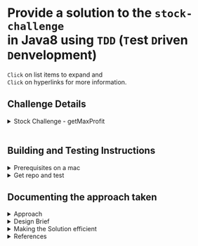 # Provide a solution to the `stock-challenge`<br/> in Java8 using `TDD` (`T`est `D`riven `D`envelopment)

`Click` on list items to expand and<br/>
`Click` on hyperlinks for more information.

## Challenge Details

<details><summary>Stock Challenge - getMaxProfit</summary>
<br/>
This technical challenge is as much about clean, simple solution and code as it is about problem solving.
<br/>
<br/>
Suppose we could access yesterday's stock prices as a list, where:
<br/>
<br/>
The indices are the time in minutes past trade opening time, which was 10:00am local time.
The values are the price in dollars of the stock at that time.

So if the stock cost `$5` at `11:00am`, `stock_prices_yesterday[60] = 5`.

<br/>
Write an efficient function that takes an array of stock prices and returns the best profit could have been made from 1 purchase and 1 sale of 1 stock.

For example:

```java
int[] stockPrices = {10, 7, 5, 8, 11, 9};

Assert.assertEquals (6, getMaxProfit(stockPrices)); // returns 6 (buy at $5 sell at $11)
```

You must buy before you sell. You may not buy and sell in the same time step (at least 1 minute must pass).

Expectations

- Implement a solution in Java.
- Prove it works by creating unit tests that test the possible scenarios that the numbers could present.
- Include any comments that you think will be relevant to provide any context around the approach taken / solution developed.

</details>
<br/>

## Building and Testing Instructions

<details><summary>Prerequisites on a mac</summary>
<br/>

- Java 8 sdk
- Maven 3

```bash
$ java -version
java version "1.8.0_251"
Java(TM) SE Runtime Environment (build 1.8.0_251-b08)
Java HotSpot(TM) 64-Bit Server VM (build 25.251-b08, mixed mode)

$ export JAVA_HOME=`/usr/libexec/java_home -v "1.8*"`

$ mvn -v
Apache Maven 3.6.3 (cecedd343002696d0abb50b32b541b8a6ba2883f)
Maven home: /usr/local/Cellar/maven/3.6.3_1/libexec
Java version: 1.8.0_261, vendor: Oracle Corporation, runtime: /Library/Java/JavaVirtualMachines/jdk1.8.0_261.jdk/Contents/Home/jre
Default locale: en_AU, platform encoding: UTF-8
OS name: "mac os x", version: "10.15.4", arch: "x86_64", family: "mac"
```

- References
  - [Download latest java 8 sdk (jdk-8u261-macosx-x64.dmg)](https://www.oracle.com/au/java/technologies/javase/javase-jdk8-downloads.html)
  - [Installing Apache Maven](https://maven.apache.org/install.html)

</details>

<details><summary>Get repo and test</summary>

- Clone repository
- Maven package to build, package and test

```bash
$ git clone https://github.com/shawfire/stock-challenge.git

$ cd stock-challenge

$ mvn test
[INFO] Scanning for projects...
[INFO]
[INFO] ----------------< net.shawfire.stocks:stock-challenge >-----------------
[INFO] Building stock-challenge 1.0
[INFO] --------------------------------[ jar ]---------------------------------
[INFO]
[INFO] --- maven-resources-plugin:2.6:resources (default-resources) @ stock-challenge ---
[INFO] Using 'UTF-8' encoding to copy filtered resources.
[INFO] Copying 2 resources
[INFO]
[INFO] --- maven-compiler-plugin:3.8.1:compile (default-compile) @ stock-challenge ---
[INFO] Nothing to compile - all classes are up to date
[INFO]
[INFO] --- maven-resources-plugin:2.6:testResources (default-testResources) @ stock-challenge ---
[INFO] Using 'UTF-8' encoding to copy filtered resources.
[INFO] Copying 2 resources
[INFO]
[INFO] --- maven-compiler-plugin:3.8.1:testCompile (default-testCompile) @ stock-challenge ---
[INFO] Nothing to compile - all classes are up to date
[INFO]
[INFO] --- maven-surefire-plugin:2.12.4:test (default-test) @ stock-challenge ---
[INFO] Surefire report directory: /Users/johnshaw/dev/stock-challenge/target/surefire-reports

-------------------------------------------------------
 T E S T S
-------------------------------------------------------
Running net.shawfire.stocks.StockUtilsTest
getMaxProfit time for 0.1M data set: PT0.002039S
Tests run: 9, Failures: 0, Errors: 0, Skipped: 0, Time elapsed: 0.083 sec

Results :

Tests run: 9, Failures: 0, Errors: 0, Skipped: 0

[INFO] ------------------------------------------------------------------------
[INFO] BUILD SUCCESS
[INFO] ------------------------------------------------------------------------
[INFO] Total time:  1.275 s
[INFO] Finished at: 2020-09-14T07:13:07+10:00
[INFO] ------------------------------------------------------------------------
```

</details>

## Documenting the approach taken

<details><summary>Approach</summary>

- Used a `TDD` (`T`est `D`riven `D`esign) Approach within IntelliJ IDEA
- Used `Java 8` and `Junit 4`
- Used Maven directory structure and a `pom.xml` to support command line build and test.
- Each feature and capability has a corresponding test due to the `TDD` approach that has been followed.
</details>

<details><summary>Design Brief</summary>

Find the maximum profit given a list of consecutive stock prices.

- Each element in the stockPrices array represents the dollar value at 10am plus the index value.
- The profit can only be calculated when the buy and sell are separated by more than one minute.
- The profit can't be calculated from consecutive stock prices.
- There must be a minimum of 3 values in the array in order to calculate a profit.

</details>

<details><summary>Making the Solution efficient</summary>

- By finding the next buy stockPrice that is less than the last stockPrice used to calculate the last maxProfit. The efficiency gained was a timing of 0.059 seconds
  as apposed to 4.454 seconds for the initial version for a data set of 100,000 prices.
- By finding the next sell price that is higher than the last stockPrice used to calculate the last maxProfit. The efficiency gained was a timing of 0.0254 seconds as apposed to the above timing on a set of 100,000 prices.
- By reusing the maxSalePrice while it is still current when the maxBuyPrice has changed. The efficiency gained was a timing of 0.0025 seconds as apposed to the above timing on a set of 100,000 prices.

</details>

<details><summary>References</summary>

- [junit4 docs](https://junit.org/junit4/)
</details>
